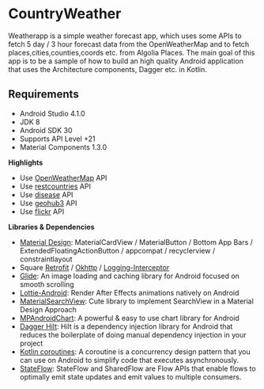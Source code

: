 # CountryWeather
Weatherapp is a simple weather forecast app, which uses some APIs to fetch 5 day / 3 hour forecast data from the OpenWeatherMap and to fetch places,cities,counties,coords etc. from Algolia Places. The main goal of this app is to be a sample of how to build an high quality Android application that uses the Architecture components, Dagger etc. in Kotlin.


## Requirements

- Android Studio 4.1.0
- JDK 8
- Android SDK 30
- Supports API Level +21
- Material Components 1.3.0


**Highlights**
- Use [OpenWeatherMap] API
- Use [restcountries] API
- Use [disease] API
- Use [geohub3] API
- Use [flickr] API


**Libraries & Dependencies**
- [Material Design]: MaterialCardView / MaterialButton / Bottom App Bars / ExtendedFloatingActionButton / appcompat / recyclerview / constraintlayout
- Square [Retrofit] / [Okhttp] / [Logging-Interceptor]
- [Glide]: An image loading and caching library for Android focused on smooth scrolling
- [Lottie-Android]: Render After Effects animations natively on Android
- [MaterialSearchView]: Cute library to implement SearchView in a Material Design Approach
- [MPAndroidChart]: A powerful & easy to use chart library for Android
- [Dagger Hilt]: Hilt is a dependency injection library for Android that reduces the boilerplate of doing manual dependency injection in your project
- [Kotlin coroutines]: A coroutine is a concurrency design pattern that you can use on Android to simplify code that executes asynchronously.
- [StateFlow]: StateFlow and SharedFlow are Flow APIs that enable flows to optimally emit state updates and emit values to multiple consumers.


[Material Design]: https://material.io/develop/android/
[OpenWeatherMap]: https://openweathermap.org/
[restcountries]: https://restcountries.eu
[disease]: https://disease.sh
[geohub3]: https://geohub3.p.rapidapi.com/
[flickr]: https://www.flickr.com/services/
[Material Design 2]: https://material.io/develop/android/
[Retrofit]: https://github.com/square/retrofit
[Okhttp]: https://github.com/square/okhttp
[Logging-Interceptor]: https://github.com/square/okhttp/tree/master/okhttp-logging-interceptor
[Glide]: https://github.com/bumptech/glide
[Lottie-Android]: https://github.com/airbnb/lottie-android
[MaterialSearchView]: https://github.com/MiguelCatalan/MaterialSearchView
[MPAndroidChart]: https://github.com/PhilJay/MPAndroidChart
[Dagger Hilt]: https://developer.android.com/training/dependency-injection/hilt-android
[Kotlin coroutines]: https://developer.android.com/kotlin/coroutines?gclid=Cj0KCQiAv6yCBhCLARIsABqJTjbleSS-0QRcdk_86zERvzxnMXPwGA5FGTc4RgTUIe6PmkHlCwkbY3waAhvSEALw_wcB&gclsrc=aw.ds
[StateFlow]: https://developer.android.com/kotlin/flow/stateflow-and-sharedflow
